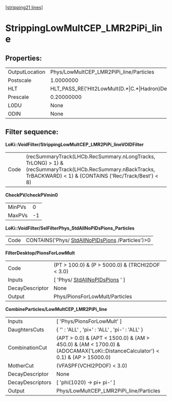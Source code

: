[[stripping21 lines]](./stripping21-ew)

# StrippingLowMultCEP_LMR2PiPi_line

## Properties:

|                |                                                        |
|----------------|--------------------------------------------------------|
| OutputLocation | Phys/LowMultCEP_LMR2PiPi_line/Particles                |
| Postscale      | 1.0000000                                              |
| HLT            | HLT_PASS_RE('Hlt2LowMult(D.\*\|C.\*\|Hadron)Decision') |
| Prescale       | 0.20000000                                             |
| L0DU           | None                                                   |
| ODIN           | None                                                   |

## Filter sequence:

**LoKi::VoidFilter/StrippingLowMultCEP_LMR2PiPi_lineVOIDFilter**

|      |                                                                                                                                                                    |
|------|--------------------------------------------------------------------------------------------------------------------------------------------------------------------|
| Code | (recSummaryTrack(LHCb.RecSummary.nLongTracks, TrLONG) \> 1) & (recSummaryTrack(LHCb.RecSummary.nBackTracks, TrBACKWARD) \< 1) & (CONTAINS ('Rec/Track/Best') \< 8) |

**CheckPV/checkPVmin0**

|        |     |
|--------|-----|
| MinPVs | 0   |
| MaxPVs | -1  |

**LoKi::VoidFilter/SelFilterPhys_StdAllNoPIDsPions_Particles**

|      |                                                                                      |
|------|--------------------------------------------------------------------------------------|
| Code | CONTAINS('Phys/ [StdAllNoPIDsPions](./stripping21-stdallnopidspions) /Particles')\>0 |

**FilterDesktop/PionsForLowMult**

|                 |                                                                     |
|-----------------|---------------------------------------------------------------------|
| Code            | (PT \> 100.0) & (P \> 5000.0) & (TRCHI2DOF \< 3.0)                  |
| Inputs          | [ 'Phys/ [StdAllNoPIDsPions](./stripping21-stdallnopidspions) ' ] |
| DecayDescriptor | None                                                                |
| Output          | Phys/PionsForLowMult/Particles                                      |

**CombineParticles/LowMultCEP_LMR2PiPi_line**

|                  |                                                                                                                                   |
|------------------|-----------------------------------------------------------------------------------------------------------------------------------|
| Inputs           | [ 'Phys/PionsForLowMult' ]                                                                                                      |
| DaughtersCuts    | { '' : 'ALL' , 'pi+' : 'ALL' , 'pi-' : 'ALL' }                                                                                    |
| CombinationCut   | (APT \> 0.0) & (APT \< 1500.0) & (AM \> 450.0) & (AM \< 1700.0) & (ADOCAMAX('LoKi::DistanceCalculator') \< 0.1) & (AP \> 15000.0) |
| MotherCut        | (VFASPF(VCHI2PDOF) \< 3.0)                                                                                                        |
| DecayDescriptor  | None                                                                                                                              |
| DecayDescriptors | [ 'phi(1020) -\> pi+ pi-' ]                                                                                                     |
| Output           | Phys/LowMultCEP_LMR2PiPi_line/Particles                                                                                           |
